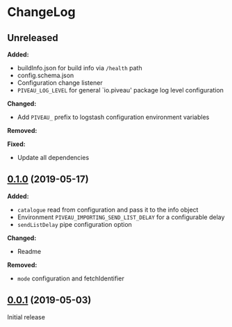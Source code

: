 # ChangeLog

## Unreleased

**Added:**
* buildInfo.json for build info via `/health` path
* config.schema.json
* Configuration change listener
* `PIVEAU_LOG_LEVEL` for general `io.piveau' package log level configuration
 
**Changed:**
* Add `PIVEAU_` prefix to logstash configuration environment variables

**Removed:**

**Fixed:**
* Update all dependencies

## [0.1.0](https://gitlab.fokus.fraunhofer.de/viaduct/piveau-importing-oaipmh/tags/0.1.0) (2019-05-17)

**Added:**
* `catalogue` read from configuration and pass it to the info object
* Environment `PIVEAU_IMPORTING_SEND_LIST_DELAY` for a configurable delay
* `sendListDelay` pipe configuration option

**Changed:**
* Readme

**Removed:**
* `mode` configuration and fetchIdentifier

## [0.0.1](https://gitlab.fokus.fraunhofer.de/viaduct/piveau-importing-oaipmh/tags/0.0.1) (2019-05-03)
Initial release
